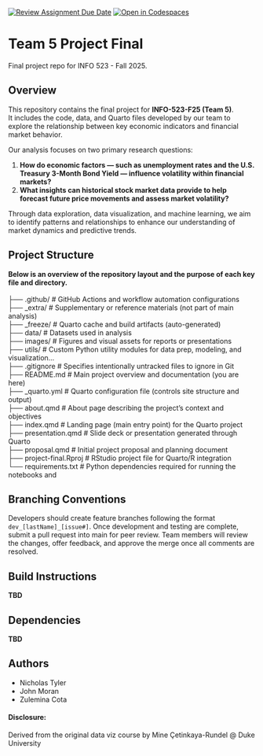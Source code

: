 [![Review Assignment Due Date](https://classroom.github.com/assets/deadline-readme-button-22041afd0340ce965d47ae6ef1cefeee28c7c493a6346c4f15d667ab976d596c.svg)](https://classroom.github.com/a/wojP3-_r)
[![Open in Codespaces](https://classroom.github.com/assets/launch-codespace-2972f46106e565e64193e422d61a12cf1da4916b45550586e14ef0a7c637dd04.svg)](https://classroom.github.com/open-in-codespaces?assignment_repo_id=21215296)
# Team 5 Project Final

Final project repo for INFO 523 - Fall 2025.

## Overview

This repository contains the final project for **INFO-523-F25 (Team 5)**.  
It includes the code, data, and Quarto files developed by our team to explore the relationship between key economic indicators and financial market behavior.

Our analysis focuses on two primary research questions:
1. **How do economic factors — such as unemployment rates and the U.S. Treasury 3-Month Bond Yield — influence volatility within financial markets?**
2. **What insights can historical stock market data provide to help forecast future price movements and assess market volatility?**

Through data exploration, data visualization, and machine learning, we aim to identify patterns and relationships to enhance our understanding of market dynamics and predictive trends.

## Project Structure
**Below is an overview of the repository layout and the purpose of each key file and directory.**\
\
├── .github/ # GitHub Actions and workflow automation configurations\
├── _extra/ # Supplementary or reference materials (not part of main analysis)\
├── _freeze/ # Quarto cache and build artifacts (auto-generated)\
├── data/ # Datasets used in analysis\
├── images/ # Figures and visual assets for reports or presentations\
├── utils/ # Custom Python utility modules for data prep, modeling, and visualization...\
├── .gitignore # Specifies intentionally untracked files to ignore in Git\
├── README.md # Main project overview and documentation (you are here)\
├── _quarto.yml # Quarto configuration file (controls site structure and output)\
├── about.qmd # About page describing the project’s context and objectives\
├── index.qmd # Landing page (main entry point) for the Quarto project\
├── presentation.qmd # Slide deck or presentation generated through Quarto\
├── proposal.qmd # Initial project proposal and planning document\
├── project-final.Rproj # RStudio project file for Quarto/R integration\
└── requirements.txt # Python dependencies required for running the notebooks and
## Branching Conventions
Developers should create feature branches following the format `dev_[lastName]_[issue#]`.
Once development and testing are complete, submit a pull request into main for peer review. Team members will review the changes, offer feedback, and approve the merge once all comments are resolved.
## Build Instructions
**TBD**
## Dependencies
**TBD**
## Authors
- Nicholas Tyler
- John Moran
- Zulemina Cota

#### Disclosure:
Derived from the original data viz course by Mine Çetinkaya-Rundel @ Duke University
